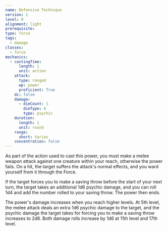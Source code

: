 ```yaml
---
name: Defensive Technique
version: 1
level: 0
alignment: light
prerequisite: 
type: force
tags:
  - damage
classes:
  - force
mechanics:
  - castingTime:
      length: 1
      unit: action
    attack:
      type: ranged
      wp: power
      proficient: True
    dc: false
    damage:
      - dieCount: 1
        dieType: 6
        type: psychic
    duration:
      length: 1
      unit: round
    range:
      short: Varies
    concentration: false
---
```

As part of the action used to cast this power, you must make a melee weapon attack against one creature within your reach, otherwise the power fails. On a hit, the target suffers the attack's normal effects, and you ward yourself from it through the Force.

If the target forces you to make a saving throw before the start of your next turn, the target takes an additional 1d6 psychic damage, and you can roll 1d4 and add the number rolled to your saving throw. The power then ends.

The power's damage increases when you reach higher levels. At 5th level, the melee attack deals an extra 1d6 psychic damage to the target, and the psychic damage the target takes for forcing you to make a saving throw increases to 2d6. Both damage rolls increase by 1d6 at 11th level and 17th level.
    
